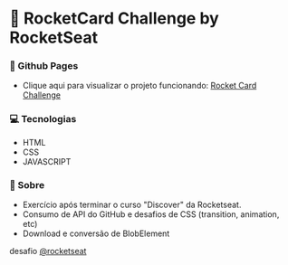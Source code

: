 # 💜 RocketCard Challenge by RocketSeat

### :rocket: Github Pages

- Clique aqui para visualizar o projeto funcionando: [Rocket Card Challenge](https://gusbordoni.github.io/rocket-card/)

### :computer: Tecnologias

<p align="justify">

- HTML
- CSS
- JAVASCRIPT

</p>

### :page_facing_up: Sobre

<p align="justify">

-  Exercício após terminar o curso "Discover" da Rocketseat.
-  Consumo de API do GitHub e desafios de CSS (transition, animation, etc)
-  Download e conversão de BlobElement

</p>

 desafio [@rocketseat](https://www.rocketseat.com.br/)